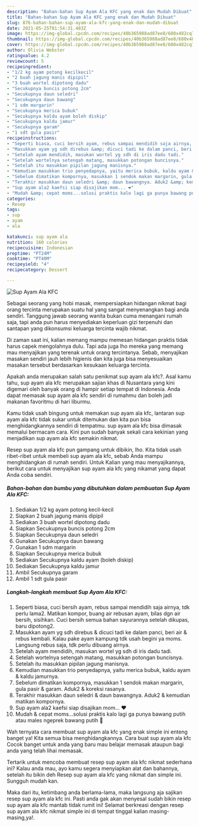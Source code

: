 ```yaml
---
description: "Bahan-bahan Sup Ayam Ala KFC yang enak dan Mudah Dibuat"
title: "Bahan-bahan Sup Ayam Ala KFC yang enak dan Mudah Dibuat"
slug: 876-bahan-bahan-sup-ayam-ala-kfc-yang-enak-dan-mudah-dibuat
date: 2021-05-25T01:54:31.403Z
image: https://img-global.cpcdn.com/recipes/40b365988ad87ee8/680x482cq70/sup-ayam-ala-kfc-foto-resep-utama.jpg
thumbnail: https://img-global.cpcdn.com/recipes/40b365988ad87ee8/680x482cq70/sup-ayam-ala-kfc-foto-resep-utama.jpg
cover: https://img-global.cpcdn.com/recipes/40b365988ad87ee8/680x482cq70/sup-ayam-ala-kfc-foto-resep-utama.jpg
author: Olivia Webster
ratingvalue: 4.2
reviewcount: 5
recipeingredient:
- "1/2 kg ayam potong kecilkecil"
- "2 buah jagung manis dipipil"
- "3 buah wortel dipotong dadu"
- "Secukupnya buncis potong 2cm"
- "Secukupnya daun seledri"
- "Secukupnya daun bawang"
- "1 sdm margarin"
- "Secukupnya merica bubuk"
- "Secukupnya kaldu ayam boleh diskip"
- "Secukupnya kaldu jamur"
- "Secukupnya garam"
- "1 sdt gula pasir"
recipeinstructions:
- "Seperti biasa, cuci bersih ayam, rebus sampai mendidih saja airnya, tdk perlu lama2. Matikan kompor, buang air rebusan ayam, bilas dgn air bersih, sisihkan. Cuci bersih semua bahan sayurannya setelah dikupas, baru dipotong2."
- "Masukkan ayam yg sdh direbus &amp; dicuci tadi ke dalam panci, beri air &amp; rebus kembali. Kalau pake ayam kampung tdk usah begini ya moms. Langsung rebus saja, tdk perlu dibuang airnya."
- "Setelah ayam mendidih, masukan wortel yg sdh di iris dadu tadi."
- "Setelah wortelnya setengah matang, masukkan potongan buncisnya."
- "Setelah itu masukkan pipilan jagung manisnya."
- "Kemudian masukkan trio penyedapnya, yaitu merica bubuk, kaldu ayam &amp; kaldu jamurnya."
- "Sebelum dimatikan kompornya, masukkan 1 sendok makan margarin, gula pasir &amp; garam. Aduk2 &amp; koreksi rasanya."
- "Terakhir masukkan daun seledri &amp; daun bawangnya. Aduk2 &amp; kemudian matikan kompornya."
- "Sup ayam ala2 kaefsi siap disajikan mom... ❤️"
- "Mudah &amp; cepat moms...solusi praktis kalo lagi ga punya bawang putih atau males ngeprek bawang putih 🤭"
categories:
- Resep
tags:
- sup
- ayam
- ala

katakunci: sup ayam ala 
nutrition: 160 calories
recipecuisine: Indonesian
preptime: "PT24M"
cooktime: "PT40M"
recipeyield: "4"
recipecategory: Dessert

---
```



![Sup Ayam Ala KFC](https://img-global.cpcdn.com/recipes/40b365988ad87ee8/680x482cq70/sup-ayam-ala-kfc-foto-resep-utama.jpg)

Sebagai seorang yang hobi masak, mempersiapkan hidangan nikmat bagi orang tercinta merupakan suatu hal yang sangat menyenangkan bagi anda sendiri. Tanggung jawab seorang  wanita bukan cuma menangani rumah saja, tapi anda pun harus menyediakan keperluan gizi terpenuhi dan santapan yang dikonsumsi keluarga tercinta wajib nikmat.

Di zaman  saat ini, kalian memang mampu memesan hidangan praktis tidak harus capek mengolahnya dulu. Tapi ada juga lho mereka yang memang mau menyajikan yang terenak untuk orang tercintanya. Sebab, menyajikan masakan sendiri jauh lebih higienis dan kita juga bisa menyesuaikan masakan tersebut berdasarkan kesukaan keluarga tercinta. 



Apakah anda merupakan salah satu penikmat sup ayam ala kfc?. Asal kamu tahu, sup ayam ala kfc merupakan sajian khas di Nusantara yang kini digemari oleh banyak orang di hampir setiap tempat di Indonesia. Anda dapat memasak sup ayam ala kfc sendiri di rumahmu dan boleh jadi makanan favoritmu di hari liburmu.

Kamu tidak usah bingung untuk memakan sup ayam ala kfc, lantaran sup ayam ala kfc tidak sukar untuk ditemukan dan kita pun bisa menghidangkannya sendiri di tempatmu. sup ayam ala kfc bisa dimasak memalui bermacam cara. Kini pun sudah banyak sekali cara kekinian yang menjadikan sup ayam ala kfc semakin nikmat.

Resep sup ayam ala kfc pun gampang untuk dibikin, lho. Kita tidak usah ribet-ribet untuk membeli sup ayam ala kfc, sebab Anda mampu menghidangkan di rumah sendiri. Untuk Kalian yang mau menyajikannya, berikut cara untuk menyajikan sup ayam ala kfc yang nikamat yang dapat Anda coba sendiri.

<!--inarticleads1-->

##### Bahan-bahan dan bumbu yang dibutuhkan dalam pembuatan Sup Ayam Ala KFC:

1. Sediakan 1/2 kg ayam potong kecil-kecil
1. Siapkan 2 buah jagung manis dipipil
1. Sediakan 3 buah wortel dipotong dadu
1. Siapkan Secukupnya buncis potong 2cm
1. Siapkan Secukupnya daun seledri
1. Gunakan Secukupnya daun bawang
1. Gunakan 1 sdm margarin
1. Siapkan Secukupnya merica bubuk
1. Sediakan Secukupnya kaldu ayam (boleh diskip)
1. Sediakan Secukupnya kaldu jamur
1. Ambil Secukupnya garam
1. Ambil 1 sdt gula pasir




<!--inarticleads2-->

##### Langkah-langkah membuat Sup Ayam Ala KFC:

1. Seperti biasa, cuci bersih ayam, rebus sampai mendidih saja airnya, tdk perlu lama2. Matikan kompor, buang air rebusan ayam, bilas dgn air bersih, sisihkan. Cuci bersih semua bahan sayurannya setelah dikupas, baru dipotong2.
1. Masukkan ayam yg sdh direbus &amp; dicuci tadi ke dalam panci, beri air &amp; rebus kembali. Kalau pake ayam kampung tdk usah begini ya moms. Langsung rebus saja, tdk perlu dibuang airnya.
1. Setelah ayam mendidih, masukan wortel yg sdh di iris dadu tadi.
1. Setelah wortelnya setengah matang, masukkan potongan buncisnya.
1. Setelah itu masukkan pipilan jagung manisnya.
1. Kemudian masukkan trio penyedapnya, yaitu merica bubuk, kaldu ayam &amp; kaldu jamurnya.
1. Sebelum dimatikan kompornya, masukkan 1 sendok makan margarin, gula pasir &amp; garam. Aduk2 &amp; koreksi rasanya.
1. Terakhir masukkan daun seledri &amp; daun bawangnya. Aduk2 &amp; kemudian matikan kompornya.
1. Sup ayam ala2 kaefsi siap disajikan mom... ❤️
1. Mudah &amp; cepat moms...solusi praktis kalo lagi ga punya bawang putih atau males ngeprek bawang putih 🤭




Wah ternyata cara membuat sup ayam ala kfc yang enak simple ini enteng banget ya! Kita semua bisa menghidangkannya. Cara buat sup ayam ala kfc Cocok banget untuk anda yang baru mau belajar memasak ataupun bagi anda yang telah lihai memasak.

Tertarik untuk mencoba membuat resep sup ayam ala kfc nikmat sederhana ini? Kalau anda mau, ayo kamu segera menyiapkan alat dan bahannya, setelah itu bikin deh Resep sup ayam ala kfc yang nikmat dan simple ini. Sungguh mudah kan. 

Maka dari itu, ketimbang anda berlama-lama, maka langsung aja sajikan resep sup ayam ala kfc ini. Pasti anda gak akan menyesal sudah bikin resep sup ayam ala kfc mantab tidak rumit ini! Selamat berkreasi dengan resep sup ayam ala kfc nikmat simple ini di tempat tinggal kalian masing-masing,ya!.

